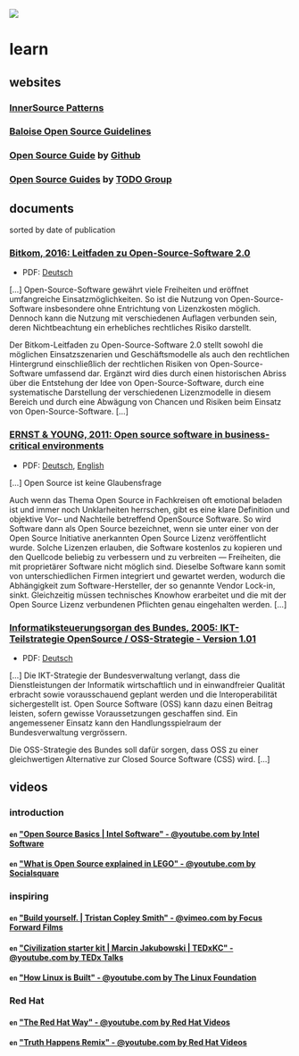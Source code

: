 ![](https://upload.wikimedia.org/wikipedia/commons/thumb/3/3c/Icon_DINA_Voraussetzungen_Digitale_Nachhaltigkeit_06_Geteiltes_Wissen_Farbig.svg/200px-Icon_DINA_Voraussetzungen_Digitale_Nachhaltigkeit_06_Geteiltes_Wissen_Farbig.svg.png)

# learn

## websites

### [InnerSource Patterns](https://github.com/InnerSourceCommons/InnerSourcePatterns)
### [Baloise Open Source Guidelines](https://baloise.github.io/open-source/docs/arc42/)
### [Open Source Guide](https://opensource.guide) by [Github](https://github.com/github/opensource.guide)
### [Open Source Guides](https://todogroup.org/guides/) by [TODO Group](https://todogroup.org/about/)

## documents

sorted by date of publication 

### [Bitkom, 2016: Leitfaden zu Open-Source-Software 2.0](https://www.bitkom.org/Bitkom/Publikationen/Bitkom-Leitfaden-zu-Open-Source-Software-20.html)
 - PDF: [Deutsch](https://www.bitkom.org/noindex/Publikationen/2016/Leitfaden/Open-Source-Software-20/FirstSpirit-1498131485664160229-OSS-Open-Source-Software.pdf)

[…] Open-Source-Software gewährt viele Freiheiten und eröffnet umfangreiche Einsatzmöglichkeiten. So ist die Nutzung von Open-Source-Software insbesondere ohne Entrichtung von Lizenzkosten möglich. Dennoch kann die Nutzung mit verschiedenen Auflagen verbunden sein, deren Nichtbeachtung ein erhebliches rechtliches Risiko darstellt.

Der Bitkom-Leitfaden zu Open-Source-Software 2.0 stellt sowohl die möglichen Einsatzszenarien und Geschäftsmodelle als auch den rechtlichen Hintergrund einschließlich der rechtlichen Risiken von Open-Source-Software umfassend dar. Ergänzt wird dies durch einen historischen Abriss über die Entstehung der Idee von Open-Source-Software, durch eine systematische Darstellung der verschiedenen Lizenzmodelle in diesem Bereich und durch eine Abwägung von Chancen und Risiken beim Einsatz von Open-Source-Software. […]

### [ERNST & YOUNG, 2011: Open source software in business-critical environments](https://www.ossdirectory.com/oss-knowhow/details/kbarticle/open-source-software-im-geschaeftskritischen-einsatz)
 - PDF: [Deutsch](https://www.ossdirectory.com/knowhow/2011_OpenSourceSoftwareImGeschaeftskritischenEinsatz.pdf), [English](https://www.ossdirectory.com/fileadmin/user_upload/opensource.ch/knowhow/2011_OpenSourceSoftwareInBusiness-criticalEnvironments.pdf)

[…] Open Source ist keine Glaubensfrage

Auch wenn das Thema Open Source in Fachkreisen oft emotional beladen ist und immer noch Unklarheiten herrschen, gibt es eine klare Definition und objektive Vor– und Nachteile betreffend OpenSource Software. So wird Software dann als Open Source bezeichnet, wenn sie unter einer von der Open Source Initiative anerkannten Open Source Lizenz veröffentlicht wurde. Solche Lizenzen erlauben, die Software kostenlos zu kopieren und den Quellcode beliebig zu verbessern und zu verbreiten — Freiheiten, die mit proprietärer Software nicht möglich sind. Dieselbe Software kann somit von unterschiedlichen Firmen integriert und gewartet werden, wodurch die Abhängigkeit zum Software-​Hersteller, der so genannte Vendor Lock-​in, sinkt. Gleichzeitig müssen technisches Knowhow erarbeitet und die mit der Open Source Lizenz verbundenen Pflichten genau eingehalten werden. […]

### [Informatiksteuerungsorgan des Bundes, 2005: IKT-Teilstrategie OpenSource / OSS-Strategie - Version 1.01](https://www.isb.admin.ch/isb/de/home/ikt-vorgaben/strategien-teilstrategien/sb004-ikt-teilstrategie-open-source.html)
 - PDF: [Deutsch](https://www.isb.admin.ch/dam/isb/de/dokumente/ikt-vorgaben/strategien/oss/SB004%20-%20OSS-Strategie%20der%20Bundesverwaltung.pdf.download.pdf/sb004-oss_strategie_v_1-01_d_2005-03-15.pdf)
 
[…]
Die IKT-Strategie der Bundesverwaltung verlangt, dass die Dienstleistungen der Informatik wirtschaftlich und in einwandfreier Qualität erbracht sowie vorausschauend geplant werden und die Interoperabilität sichergestellt ist. Open Source Software (OSS) kann dazu einen Beitrag leisten, sofern gewisse Voraussetzungen geschaffen sind. Ein angemessener Einsatz kann den Handlungsspielraum der Bundesverwaltung vergrössern.  

Die OSS-Strategie des Bundes soll dafür sorgen, dass OSS zu einer gleichwertigen Alternative zur Closed Source Software (CSS) wird.
[…]

## videos

### introduction

#### `en` ["Open Source Basics | Intel Software" - @youtube.com by Intel Software](https://www.youtube.com/watch?v=Tyd0FO0tko8)

#### `en` ["What is Open Source explained in LEGO" - @youtube.com by Socialsquare](https://www.youtube.com/watch?v=a8fHgx9mE5U)

### inspiring

#### `en` ["Build yourself. | Tristan Copley Smith" - @vimeo.com by Focus Forward Films](https://vimeo.com/51764445)

#### `en` ["Civilization starter kit | Marcin Jakubowski | TEDxKC" - @youtube.com by TEDx Talks](https://www.youtube.com/watch?v=S63Cy64p2lQ)

#### `en` ["How Linux is Built" - @youtube.com by The Linux Foundation](https://www.youtube.com/watch?v=yVpbFMhOAwE)

### Red Hat

#### `en` ["The Red Hat Way" - @youtube.com by Red Hat Videos](https://www.youtube.com/watch?v=ySyPIoyXJ-k)

#### `en` ["Truth Happens Remix" - @youtube.com by Red Hat Videos](https://www.youtube.com/watch?v=5EkkMfjetEY)
